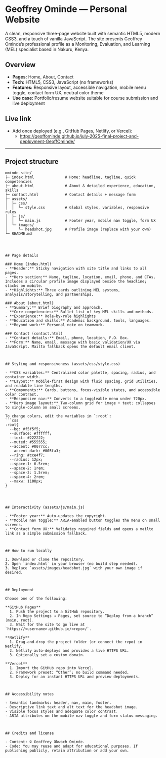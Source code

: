 # Geoffrey Ominde — Personal Website

A clean, responsive three-page website built with semantic HTML5, modern CSS3, and a touch of vanilla JavaScript. The site presents Geoffrey Ominde’s professional profile as a Monitoring, Evaluation, and Learning (MEL) specialist based in Nakuru, Kenya.



## Overview

- **Pages:** Home, About, Contact
- **Tech:** HTML5, CSS3, JavaScript (no frameworks)
- **Features:** Responsive layout, accessible navigation, mobile menu toggle, contact form UX, neutral color theme
- **Use case:** Portfolio/resume website suitable for course submission and live deployment



## Live link

- Add once deployed (e.g., GitHub Pages, Netlify, or Vercel):
  - https://geoffominde.github.io/july-2025-final-project-and-deployment-GeoffOminde/

---

## Project structure

```
ominde-site/
├─ index.html              # Home: headline, tagline, quick competencies
├─ about.html              # About & detailed experience, education, skills
├─ contact.html            # Contact details + message form
├─ assets/
│  ├─ css/
│  │  └─ style.css         # Global styles, variables, responsive rules
│  ├─ js/
│  │  └─ main.js           # Footer year, mobile nav toggle, form UX
│  └─ images/
│     └─ headshot.jpg      # Profile image (replace with your own)
└─ README.md




## Page details

### Home (index.html)
- **Header:** Sticky navigation with site title and links to all pages.
- **Hero section:** Name, tagline, location, email, phone, and CTAs. Includes a circular profile image displayed beside the headline; stacks on mobile.
- **Highlights:** Three cards outlining MEL systems, analysis/storytelling, and partnerships.

### About (about.html)
- **Summary:** Brief biography and approach.
- **Core competencies:** Bullet list of key MEL skills and methods.
- **Experience:** Role-by-role highlights 
- **Education and skills:** Academic background, tools, languages.
- **Beyond work:** Personal note on teamwork.

### Contact (contact.html)
- **Contact details:** Email, phone, location, P.O. Box.
- **Form:** Name, email, message with basic validation/UX via JavaScript. Mailto fallback opens the default email client.



## Styling and responsiveness (assets/css/style.css)

- **CSS variables:** Centralized color palette, spacing, radius, and container width.
- **Layout:** Mobile-first design with fluid spacing, grid utilities, and readable line lengths.
- **Components:** Cards, buttons, focus-visible states, and accessible color contrast.
- **Responsive nav:** Converts to a toggleable menu under 720px.
- **Hero image layout:** Two-column grid for image + text; collapses to single-column on small screens.

To change colors, edit the variables in `:root`:
```css
:root{
  --bg: #f5f5f5;
  --surface: #ffffff;
  --text: #222222;
  --muted: #555555;
  --accent: #0077cc;
  --accent-dark: #005fa3;
  --ring: #cce4f7;
  --radius: 12px;
  --space-1: 0.5rem;
  --space-2: 1rem;
  --space-3: 1.5rem;
  --space-4: 2rem;
  --maxw: 1100px;
}




## Interactivity (assets/js/main.js)

- **Footer year:** Auto-updates the copyright.
- **Mobile nav toggle:** ARIA-enabled button toggles the menu on small screens.
- **Contact form UX:** Validates required fields and opens a mailto link as a simple submission fallback.



## How to run locally

1. Download or clone the repository.
2. Open `index.html` in your browser (no build step needed).
3. Replace `assets/images/headshot.jpg` with your own image if desired.



## Deployment

Choose one of the following:

**GitHub Pages**
  1. Push the project to a GitHub repository.
  2. In Repo Settings → Pages, set source to “Deploy from a branch” (main, root).
  3. Wait for the site to go live at `https://<username>.github.io/<repo>/`.

**Netlify**
  1. Drag-and-drop the project folder (or connect the repo) in Netlify.
  2. Netlify auto-deploys and provides a live HTTPS URL.
  3. Optionally set a custom domain.

**Vercel**
  1. Import the GitHub repo into Vercel.
  2. Framework preset: “Other”; no build command needed.
  3. Deploy for an instant HTTPS URL and preview deployments.



## Accessibility notes

- Semantic landmarks: header, nav, main, footer.
- Descriptive link text and alt text for the headshot image.
- Visible focus styles and adequate color contrast.
- ARIA attributes on the mobile nav toggle and form status messaging.



## Credits and license

- Content: © Geoffrey Okwach Ominde.
- Code: You may reuse and adapt for educational purposes. If publishing publicly, retain attribution or add your own.



